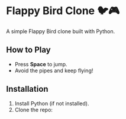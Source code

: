 # Flappy Bird Clone 🐦🎮
A simple Flappy Bird clone built with Python.

## How to Play
- Press **Space** to jump.
- Avoid the pipes and keep flying!

## Installation
1. Install Python (if not installed).
2. Clone the repo:

